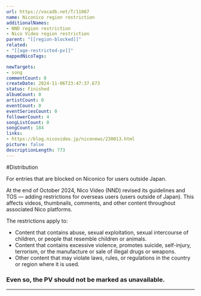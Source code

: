 ```yaml
---
url: https://vocadb.net/T/11067
name: Niconico region restriction
additionalNames: 
- NND region restriction
- Nico Video region restriction
parent: "[[region-blocked]]"
related:
- "[[age-restricted-pv]]"
mappedNicoTags:

newTargets:
- song
commentCount: 0
createDate: 2024-11-06T23:47:37.673
status: Finished
albumCount: 0
artistCount: 0
eventCount: 0
eventSeriesCount: 0
followerCount: 4
songListCount: 0
songCount: 184
links: 
- https://blog.nicovideo.jp/niconews/230013.html
picture: false
descriptionLength: 773
---
```


#Distribution

For entries that are blocked on Niconico for users outside Japan.

At the end of October 2024, Nico Video (NND) revised its guidelines and TOS — adding restrictions for overseas users (users outside of Japan).
This affects videos, thumbnails, comments, and other content throughout associated Nico platforms.

The restrictions apply to:
- Content that contains abuse, sexual exploitation, sexual intercourse of children, or people that resemble children or animals.
- Content that contains excessive violence, promotes suicide, self-injury, terrorism, or the manufacture or sale of illegal drugs or weapons.
- Other content that may violate laws, rules, or regulations in the country or region where it is used.

### **Even so, the PV should not be marked as unavailable.**

---

